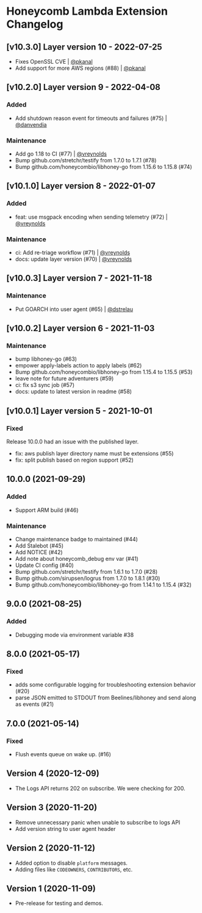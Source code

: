 # Honeycomb Lambda Extension Changelog

## [v10.3.0] Layer version 10 - 2022-07-25

- Fixes OpenSSL CVE | [@pkanal](https://github.com/pkanal)
- Add support for more AWS regions (#88) | [@pkanal](https://github.com/pkanal)

## [v10.2.0] Layer version 9 - 2022-04-08

### Added

- Add shutdown reason event for timeouts and failures (#75) | [@danvendia](https://github.com/danvendia)

### Maintenance

- Add go 1.18 to CI (#77) | [@vreynolds](https://github.com/vreynolds)
- Bump github.com/stretchr/testify from 1.7.0 to 1.7.1 (#78)
- Bump github.com/honeycombio/libhoney-go from 1.15.6 to 1.15.8 (#74)

## [v10.1.0] Layer version 8 - 2022-01-07

### Added

- feat: use msgpack encoding when sending telemetry (#72) | [@vreynolds](https://github.com/vreynolds)

### Maintenance

- ci: Add re-triage workflow (#71) | [@vreynolds](https://github.com/vreynolds)
- docs: update layer version (#70) | [@vreynolds](https://github.com/vreynolds)

## [v10.0.3] Layer version 7 - 2021-11-18

### Maintenance

- Put GOARCH into user agent (#65) | [@dstrelau](https://github.com/dstrelau)

## [v10.0.2] Layer version 6 - 2021-11-03

### Maintenance

- bump libhoney-go (#63)
- empower apply-labels action to apply labels (#62)
- Bump github.com/honeycombio/libhoney-go from 1.15.4 to 1.15.5 (#53)
- leave note for future adventurers (#59)
- ci: fix s3 sync job (#57)
- docs: update to latest version in readme (#58)

## [v10.0.1] Layer version 5 - 2021-10-01

### Fixed

Release 10.0.0 had an issue with the published layer.

- fix: aws publish layer directory name must be extensions (#55)
- fix: split publish based on region support (#52)

## 10.0.0 (2021-09-29)

### Added

- Support ARM build (#46)

### Maintenance

- Change maintenance badge to maintained (#44)
- Add Stalebot (#45)
- Add NOTICE (#42)
- Add note about honeycomb_debug env var (#41)
- Update CI config (#40)
- Bump github.com/stretchr/testify from 1.6.1 to 1.7.0 (#28)
- Bump github.com/sirupsen/logrus from 1.7.0 to 1.8.1 (#30)
- Bump github.com/honeycombio/libhoney-go from 1.14.1 to 1.15.4 (#32)

## 9.0.0 (2021-08-25)
### Added
- Debugging mode via environment variable #38

## 8.0.0 (2021-05-17)
### Fixed
- adds some configurable logging for troubleshooting extension behavior (#20)
- parse JSON emitted to STDOUT from Beelines/libhoney and send along as events (#21)

## 7.0.0 (2021-05-14)
### Fixed
- Flush events queue on wake up. (#16)

## Version 4 (2020-12-09)

- The Logs API returns 202 on subscribe. We were checking for 200.

## Version 3 (2020-11-20)

- Remove unnecessary panic when unable to subscribe to logs API
- Add version string to user agent header

## Version 2 (2020-11-12)

- Added option to disable `platform` messages.
- Adding files like `CODEOWNERS`, `CONTRIBUTORS`, etc.

## Version 1 (2020-11-09)

- Pre-release for testing and demos.
